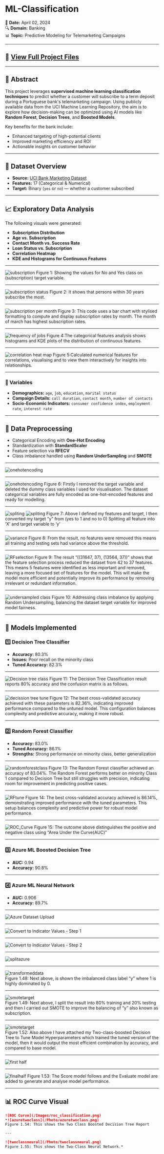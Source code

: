 # ML-Classification  
📅 **Date:** April 02, 2024  
🔍 **Domain:** Banking  
📊 **Topic:** Predictive Modeling for Telemarketing Campaigns

---

## 🔗 [View Full Project Files](https://github.com/Clemobrain/Clem_Portfolio/blob/main/Big%20Data%20And%20Machine%20learning%20Project)

---

## 🧠 Abstract

This project leverages **supervised machine learning classification techniques** to predict whether a customer will subscribe to a term deposit during a Portuguese bank's telemarketing campaign. Using publicly available data from the UCI Machine Learning Repository, the aim is to explore how decision-making can be optimized using AI models like **Random Forest**, **Decision Trees**, and **Boosted Models**.

Key benefits for the bank include:  
- Enhanced targeting of high-potential clients  
- Improved marketing efficiency and ROI  
- Actionable insights on customer behavior  

---

## 📂 Dataset Overview

- **Source:** [UCI Bank Marketing Dataset](https://archive.ics.uci.edu/dataset/222/bank+marketing)  
- **Features:** 17 (Categorical & Numerical)  
- **Target:** Binary (`yes` or `no`) — whether a customer subscribed

---

## 📈 Exploratory Data Analysis

The following visuals were generated:

- **Subscription Distribution**
- **Age vs. Subscription**
- **Contact Month vs. Success Rate**
- **Loan Status vs. Subscription**
- **Correlation Heatmap**
- **KDE and Histograms for Continuous Features**

---

![subscription](/Photo/subscription.png)
Figure 1: Showing the values for No and Yes class on (subscription) target variable.

---

![subscription status](/Photo/subscription_status.png)
Figure 2: It shows that persons within 30 years subscribe the most.

---

![subscription per month](/Photo/subscription_per_month.png)
Figure 3: This code uses a bar chart with stylised formatting to compute and display subscription rates by month. The month of march has highest subscription rates.

---

![frequency of jobs](/Photo/frequency_of_jobs.png)
Figure 4:The categorical features analysis shows histograms and KDE plots of the distribution of continuous features.  

---

![correlation heat map](/Photo/correlation_heat_map.png)
Figure 5:Calculated numerical features for correlations, visualising and to view them interactively for insights into relationships.

---

### 🔑 Variables
- **Demographics:** `age`, `job`, `education`, `marital status`  
- **Campaign Details:** `call duration`, `contact month`, `number of contacts`  
- **Socio-Economic Indicators:** `consumer confidence index`, `employment rate`, `interest rate`

---

## 🧹 Data Preprocessing

- Categorical Encoding with **One-Hot Encoding**
- Standardization with **StandardScaler**
- Feature selection via **RFECV**
- Class imbalance handled using **Random UnderSampling** and **SMOTE**

---

![onehotencoding](/Photo/onehotencoding1.png)

---

![onehotencoding](/Photo/onehotencoding.png)
Figure 6: Firstly I removed the target variable and deleted the dummy class variables I used for visualisation. The dataset categorical variables are fully encoded as one-hot-encoded features and ready for modelling.

---

![spliting](/Photo/split.png)
![spliting](/Photo/split2.png)
Figure 7:  Above I defined my features and target, I then converted my target “y” from (yes to 1 and no to 0) Splitting all feature into ‘X’ and target variable to ‘y’

---

![variance](/Photo/variance.png)
Figure 8: From the result, no features were removed this means all training and testing sets had variance above the threshold.

---

![RFselection](/Photo/RFfor_feature_selection.png)
Figure 9: The result “((31647, 37), (13564, 37))” shows that the feature selection process reduced the dataset from 42 to 37 features. This means 5 features were identified as less important and removed, leaving a more focused set of features for the model. This will make the model more efficient and potentially improve its performance by removing irrelevant or redundant information.

---

![undersampled class](/Photo/undersampled_class.png)
Figure 10: Addressing class imbalance by applying Random Undersampling, balancing the dataset target variable for improved model fairness.

---

## 🤖 Models Implemented

### 1️⃣ Decision Tree Classifier
- **Accuracy:** 80.3%  
- **Issues:** Poor recall on the minority class  
- **Tuned Accuracy:** 82.3%

---

![Decision tree class](/Photo/Decision_tree_class.png)
Figure 11: The Decision Tree Classification result reports 80% accuracy and the confusion matrix is as follows.

---

![decission tree tune](/Photo/decission_tree_tune.png)
Figure 12: The best cross-validated accuracy achieved with these parameters is 82.36%, indicating improved performance compared to the untuned model. This configuration balances complexity and predictive accuracy, making it more robust.

---

### 2️⃣ Random Forest Classifier
- **Accuracy:** 83.0%  
- **Tuned Accuracy:** 86.1%  
- **Strengths:** Strong performance on minority class, better generalization

---

![randomforestclass](/Photo/randomforestclass.png)
Figure 13: The Random Forest classifier achieved an accuracy of 83.04%. The Random Forest performs better on minority Class 1 compared to Decision Tree but still struggles with precision, indicating room for improvement in predicting positive cases.

---

![RFtune](/Photo/RFtune.png)
Figure 14: The best cross-validated accuracy achieved is 86.14%, demonstrating improved performance with the tuned parameters. This setup balances complexity and predictive power for robust model performance.

---

![ROC_Curve](/Photo/ROC_curve.png) 
Figure 15: The outcome above distinguishes the positive and negative class using “Area Under the Curve(AUC)”

---

### 3️⃣ Azure ML Boosted Decision Tree
- **AUC:** 0.94  
- **Accuracy:** 90.8%

---

### 4️⃣ Azure ML Neural Network
- **AUC:** 0.906  
- **Accuracy:** 89.7%

---

![Azure Dataset Upload](/Photo/Azuredatasetupload.png)

---

![Convert to Indicator Values - Step 1](/Photo/convert1.png)  

---

![Convert to Indicator Values - Step 2](/Photo/convert2.png)  

---

![splitazure](/Photo/splitazure.png)  

---

![transformeddata](/Photo/transformeddata.png)  
Figure 1.48: Next above, is shown the imbalanced class label “y” where 1 is highly dominated by 0.

----

![smotetarget](/Photo/smotetarget.png)  
Figure 1.49: Next above, I split the result into 80% training and 20% testing and then I carried out SMOTE to improve the balancing of “y” also known as subscription.

---

![smotetarget](/Photo/smotetarget.png)  
Figure 1.52: Also above I have attached my Two-class-boosted Decision Tree to Tune Model Hyperparameters which trained the tuned version of the model, then it would output the most efficient combination by accuracy, and compared to base model.

---

![first half](/Photo/first_half.png)  

---

![finalhalf](/Photo/finalhalf.png)
Figure 1.53: The Score model follows and the Evaluate model are added to generate and analyse model performance.

---

## 📊 ROC Curve Visual

```md
![ROC Curve](/Images/roc_classification.png)  
*![azuretwoclass](/Photo/azuretwoclass.png)
Figure 1.54: This shows the Two Class Boosted Decision Tree Report

---

![twoclassneural](/Photo/twoclassneural.png)
Figure 1.55: This shows the Two-Class Neural Network.*
